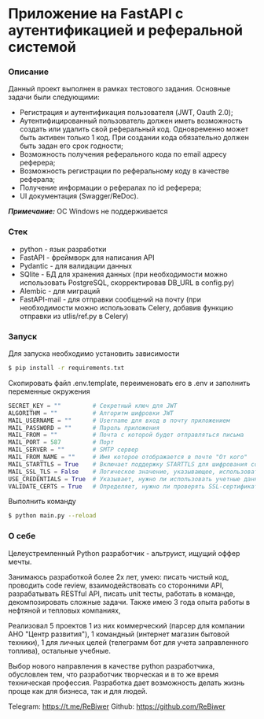 # Приложение на FastAPI с аутентификацией и реферальной системой

### Описание

Данный проект выполнен в рамках тестового задания. Основные задачи были следующими:
- Регистрация и аутентификация пользователя (JWT, Oauth 2.0);
- Аутентифицированный пользователь должен иметь возможность создать или удалить свой реферальный код. Одновременно может быть активен только 1 код. При создании кода обязательно должен быть задан его срок годности;
- Возможность получения реферального кода по email 	адресу реферера;
- Возможность регистрации по реферальному коду в 	качестве реферала;
- Получение 	информации о рефералах по id 	реферера;
- UI документация 	(Swagger/ReDoc).

__*Примечание:*__ ОС Windows не поддерживается 

### Стек
- python - язык разработки
- FastAPI - фреймворк для написания API
- Pydantic - для валидации данных
- SQlite - БД для хранения данных (при необходимости можно использовать PostgreSQL, скорректировав DB_URL в config.py)
- Alembic - для миграций
- FastAPI-mail - для отправки сообщений на почту (при необходимости можно использовать Celery, добавив функцию отправки из utlis/ref.py в Celery)

### Запуск
Для запуска необходимо установить зависимости
```bash
$ pip install -r requirements.txt
```

Скопировать файл .env.template, переименовать его в .env и заполнить переменные окружения
```python
SECRET_KEY = ""         # Секретный ключ для JWT
ALGORITHM = ""          # Алгоритм шифровки JWT
MAIL_USERNAME = ""      # Username для вход в почту приложением
MAIL_PASSWORD = ""      # Пароль приложения
MAIL_FROM = ""          # Почта с которой будет отправляться письма
MAIL_PORT = 587         # Порт
MAIL_SERVER = ""        # SMTP сервер
MAIL_FROM_NAME = ""     # Имя которое отображается в почте "От кого"
MAIL_STARTTLS = True    # Включает поддержку STARTTLS для шифрования соединения с почтовым сервером.
MAIL_SSL_TLS = False    # Логическое значение, указывающее, использовать ли SSL, TLS
USE_CREDENTIALS = True  # Указывает, нужно ли использовать учетные данные (логин и пароль) для аутентификации на почтовом сервере
VALIDATE_CERTS = True   # Определяет, нужно ли проверять SSL-сертификаты почтового сервера.
```

Выполнить команду
```bash
$ python main.py --reload
```

### О себе
Целеустремленный Python разработчик - альтруист, ищущий оффер мечты.

Занимаюсь разработкой более 2х лет, умею: писать чистый код, проводить code review, взаимодействовать со сторонними API, разрабатывать RESTful API, писать unit тесты, работать в команде, декомпозировать сложные задачи. Также имею 3 года опыта работы в нефтяной и тепловых компаниях,

Реализовал 5 проектов 1 из них коммерческий (парсер для компании АНО "Центр развития"), 1 командный (интернет магазин бытовой техники), 1 для личных целей (телеграмм бот для учета заправленного топлива), остальные учебные.

Выбор нового направления в качестве python разработчика, обусловлен тем, что разработчик творческая и в то же время техническая профессия. Разработка дает возможность делать жизнь проще как для бизнеса, так и для людей.

Telegram: https://t.me/ReBiwer
Github: https://github.com/ReBiwer
